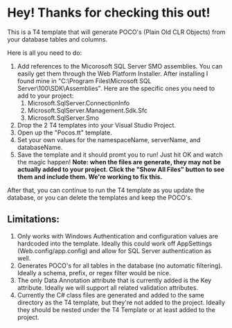 Hey! Thanks for checking this out!
===

This is a T4 template that will generate POCO's (Plain Old CLR Objects) from your database tables and columns.

Here is all you need to do:

1. Add references to the Micorosoft SQL Server SMO assemblies.  You can easily get them through the Web Platform Installer.  After installing I found mine in "C:\Program Files\Microsoft SQL Server\100\SDK\Assemblies".  Here are the specific ones you need to add to your project:
	1. Microsoft.SqlServer.ConnectionInfo
	2. Microsoft.SqlServer.Management.Sdk.Sfc
	3. Microsoft.SqlServer.Smo
2. Drop the 2 T4 templates into your Visual Studio Project.
3. Open up the "Pocos.tt" template.
4. Set your own values for the namespaceName, serverName, and databaseName.
5. Save the template and it should promt you to run!  Just hit OK and watch the magic happen!  **Note: when the files are generate, they may not be actually added to your project.  Click the "Show All Files" button to see them and include them.  We're working to fix this.**

After that, you can continue to run the T4 template as you update the database, or you can delete the templates and keep the POCO's.

Limitations:
---
1. Only works with Windows Authentication and configuration values are hardcoded into the template.  Ideally this could work off AppSettings (Web.config/app.config) and allow for SQL Server authentication as well.
2. Generates POCO's for all tables in the database (no automatic filtering).  Ideally a schema, prefix, or regex filter would be nice.
3. The only Data Annotation attribute that is currently added is the Key attribute.  Ideally we will support all related validation attributes.
4. Currently the C# class files are generated and added to the same directory as the T4 template, but they're not added to the project.  Ideally they should be nested under the T4 Template or at least added to the project.
